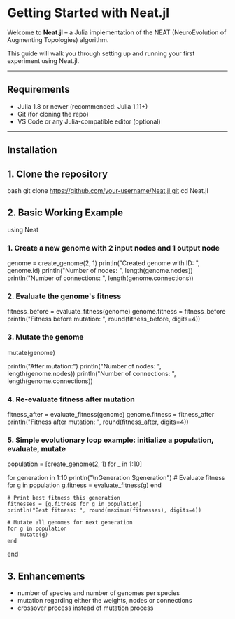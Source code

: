 # Getting Started with Neat.jl

Welcome to **Neat.jl** – a Julia implementation of the NEAT (NeuroEvolution of Augmenting Topologies) algorithm.

This guide will walk you through setting up and running your first experiment using Neat.jl.

---

## Requirements

- Julia 1.8 or newer (recommended: Julia 1.11+)
- Git (for cloning the repo)
- VS Code or any Julia-compatible editor (optional)

---

## Installation

## 1. Clone the repository

bash
git clone https://github.com/your-username/Neat.jl.git
cd Neat.jl

## 2. Basic Working Example
using Neat  

### 1. Create a new genome with 2 input nodes and 1 output node
genome = create_genome(2, 1)
println("Created genome with ID: ", genome.id)
println("Number of nodes: ", length(genome.nodes))
println("Number of connections: ", length(genome.connections))

### 2. Evaluate the genome's fitness
fitness_before = evaluate_fitness(genome)
genome.fitness = fitness_before
println("Fitness before mutation: ", round(fitness_before, digits=4))

### 3. Mutate the genome 
mutate(genome)

println("After mutation:")
println("Number of nodes: ", length(genome.nodes))
println("Number of connections: ", length(genome.connections))

### 4. Re-evaluate fitness after mutation
fitness_after = evaluate_fitness(genome)
genome.fitness = fitness_after
println("Fitness after mutation: ", round(fitness_after, digits=4))

### 5. Simple evolutionary loop example: initialize a population, evaluate, mutate
population = [create_genome(2, 1) for _ in 1:10]

for generation in 1:10
    println("\nGeneration $generation")
    # Evaluate fitness
    for g in population
        g.fitness = evaluate_fitness(g)
    end

    # Print best fitness this generation
    fitnesses = [g.fitness for g in population]
    println("Best fitness: ", round(maximum(fitnesses), digits=4))

    # Mutate all genomes for next generation
    for g in population
        mutate(g)
    end
end

## 3. Enhancements
- number of species and number of genomes per species
- mutation regarding either the weights, nodes or connections
- crossover process instead of mutation process

